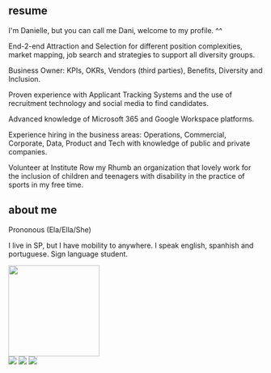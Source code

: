 ## resume
I'm Danielle, but you can call me Dani, welcome to my profile. ^^

End-2-end Attraction and Selection for different position complexities, market mapping, job search and strategies to support all diversity groups.

Business Owner: KPIs, OKRs, Vendors (third parties), Benefits, Diversity and Inclusion.

Proven experience with Applicant Tracking Systems and the use of recruitment technology and social media to find candidates.

Advanced knowledge of Microsoft 365 and Google Workspace platforms.

Experience hiring in the business areas: Operations, Commercial, Corporate, Data, Product and Tech with knowledge of public and private companies.

Volunteer at Institute Row my Rhumb an organization that lovely work for the inclusion of children and teenagers with disability in the practice of sports in my free time.

## about me
Prononous (Ela/Ella/She)

I live in SP, but I have mobility to anywhere.
I speak english, spanhish and portuguese.
Sign language student.

<div> 

  <a href="https://github.com/dannitheo">
  <img height="180em" src="https://github-readme-stats.vercel.app/api?username=dannitheo&show_icons=true&theme=dracula&include_all_commits=true&count_private=true"/>
 </div>
   
<div> 
 	<a href="https://discord.gg/dannitheo" target="_blank"><img src="https://img.shields.io/badge/Discord-7289DA?style=for-the-badge&logo=discord&logoColor=white" target="_blank"></a> 
  <a href = "mailto:thdanni@icloud.com"><img src="https://img.shields.io/badge/-icloud-%23333?style=for-the-badge&logo=icloud&logoColor=white" target="_blank"></a>
  <a href="https://www.linkedin.com/in/daniellealvesdeoliveira" target="_blank"><img src="https://img.shields.io/badge/-LinkedIn-%230077B5?style=for-the-badge&logo=linkedin&logoColor=white" target="_blank"></a> 
 
 
</div>
